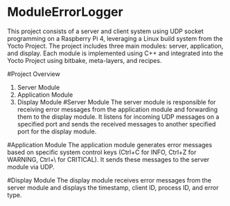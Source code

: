 # ModuleErrorLogger
This project consists of a server and client system using UDP socket programming on a Raspberry Pi 4, leveraging a Linux build system from the Yocto Project. The project includes three main modules: server, application, and display. Each module is implemented using C++ and integrated into the Yocto Project using bitbake, meta-layers, and recipes.

#Project Overview
1. Server Module
2. Application Module
3. Display Module
#Server Module
The server module is responsible for receiving error messages from the application module and forwarding them to the display module. It listens for incoming UDP messages on a specified port and sends the received messages to another specified port for the display module.

#Application Module
The application module generates error messages based on specific system control keys (Ctrl+C for INFO, Ctrl+Z for WARNING, Ctrl+\ for CRITICAL). It sends these messages to the server module via UDP.

#Display Module
The display module receives error messages from the server module and displays the timestamp, client ID, process ID, and error type.
